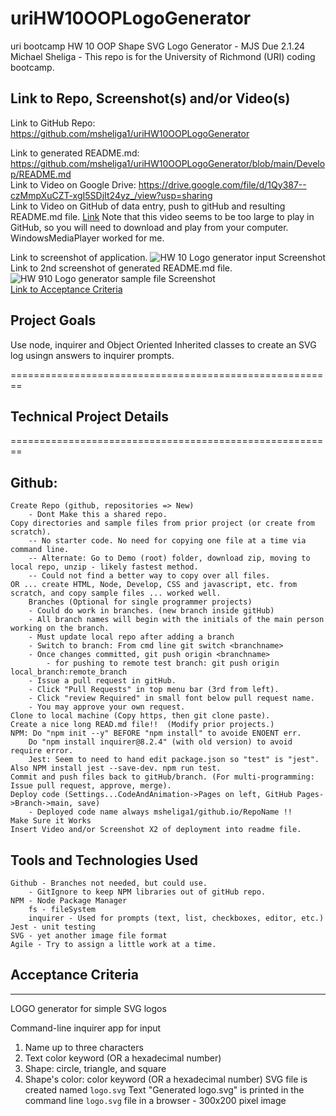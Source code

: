 # uriHW10OOPLogoGenerator
uri bootcamp HW 10 OOP Shape SVG Logo Generator - MJS Due 2.1.24
Michael Sheliga - This repo is for the University of Richmond (URI) coding bootcamp.   

## Link to Repo, Screenshot(s) and/or Video(s)
Link to GitHub Repo: https://github.com/msheliga1/uriHW10OOPLogoGenerator    
<!---  Link to deployed github.io site. https://msheliga1.github.io/uriHW9NodeReadmeGen --->  
Link to generated README.md: https://github.com/msheliga1/uriHW10OOPLogoGenerator/blob/main/Develop/README.md  
Link to Video on Google Drive: https://drive.google.com/file/d/1Qy387--czMmpXuCZT-xgI5SDjIt24yz_/view?usp=sharing   
Link to Video on GitHub of data entry, push to gitHub and resulting README.md file. [Link](./Develop/images/hw10LogGen.webm)   Note that this video seems to be too large to play in GitHub, so you will need to download and play from your computer. WindowsMediaPlayer worked for me.   

Link to screenshot of application. ![HW 10 Logo generator input Screenshot](./Develop/images/WorkingScreenshot.PNG)    
Link to 2nd screenshot of generated README.md file. ![HW 910 Logo generator sample file Screenshot](./Develop/images/ResultsScreenshot.PNG)   
[Link to Acceptance Criteria ](#acceptance-criteria)   

## Project Goals     
Use node, inquirer and Object Oriented Inherited classes  to create an SVG log usingn answers to inquirer prompts.  

========================================================   
## Technical Project Details    
========================================================    
## Github:   
    Create Repo (github, repositories => New)   
        - Dont Make this a shared repo.  
    Copy directories and sample files from prior project (or create from scratch).  
        -- No starter code. No need for copying one file at a time via command line.  
        -- Alternate: Go to Demo (root) folder, download zip, moving to local repo, unzip - likely fastest method.     
        -- Could not find a better way to copy over all files.    
    OR ... create HTML, Node, Develop, CSS and javascript, etc. from scratch, and copy sample files ... worked well.
        Branches (Optional for single programmer projects)  
        - Could do work in branches. (new branch inside gitHub)    
        - All branch names will begin with the initials of the main person working on the branch.  
        - Must update local repo after adding a branch  
        - Switch to branch: From cmd line git switch <branchname>   
        - Once changes committed, git push origin <branchname>  
            - for pushing to remote test branch: git push origin local_branch:remote_branch  
        - Issue a pull request in gitHub.  
        - Click "Pull Requests" in top menu bar (3rd from left).  
        - Click "review Required" in small font below pull request name.  
        - You may approve your own request.  
    Clone to local machine (Copy https, then git clone paste).    
    Create a nice long READ.md file!!  (Modify prior projects.)   
    NPM: Do "npm init --y" BEFORE "npm install" to avoide ENOENT err.
        Do "npm install inquirer@8.2.4" (with old version) to avoid require error.
        Jest: Seem to need to hand edit package.json so "test" is "jest".  Also NPM install jest --save-dev. npm run test.
    Commit and push files back to gitHub/branch. (For multi-programming: Issue pull request, approve, merge).  
    Deploy code (Settings...CodeAndAnimation->Pages on left, GitHub Pages->Branch->main, save)  
        - Deployed code name always msheliga1/github.io/RepoName !!  
    Make Sure it Works   
    Insert Video and/or Screenshot X2 of deployment into readme file. 
  
## Tools and Technologies Used   
    Github - Branches not needed, but could use.  
        - GitIgnore to keep NPM libraries out of gitHub repo.
    NPM - Node Package Manager
        fs - fileSystem   
        inquirer - Used for prompts (text, list, checkboxes, editor, etc.)
    Jest - unit testing 
    SVG - yet another image file format 
    Agile - Try to assign a little work at a time.   

## Acceptance Criteria
-----------------------  
LOGO generator for simple SVG logos 

Command-line inquirer app for input
1. Name up to three characters
2. Text color keyword (OR a hexadecimal number)
3. Shape: circle, triangle, and square
4. Shape's color: color keyword (OR a hexadecimal number)
SVG file is created named `logo.svg`
Text "Generated logo.svg" is printed in the command line
`logo.svg` file in a browser - 300x200 pixel image

